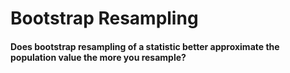 # Bootstrap Resampling
#### Does bootstrap resampling of a statistic better approximate the population value the more you resample?
